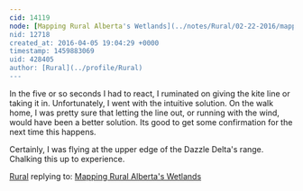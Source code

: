 ```yaml
---
cid: 14119
node: [Mapping Rural Alberta's Wetlands](../notes/Rural/02-22-2016/mapping-rural-alberta-s-wetlands)
nid: 12718
created_at: 2016-04-05 19:04:29 +0000
timestamp: 1459883069
uid: 428405
author: [Rural](../profile/Rural)
---
```


In the five or so seconds I had to react, I ruminated on giving the kite line or taking it in. Unfortunately, I went with the intuitive solution. On the walk home, I was pretty sure that letting the line out, or running with the wind, would have been a better solution. Its good to get some confirmation for the next time this happens.

Certainly, I was flying at the upper edge of the Dazzle Delta's range. Chalking this up to experience.

[Rural](../profile/Rural) replying to: [Mapping Rural Alberta's Wetlands](../notes/Rural/02-22-2016/mapping-rural-alberta-s-wetlands)

